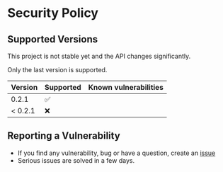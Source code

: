# Security Policy

## Supported Versions

This project is not stable yet and the API changes significantly.

Only the last version is supported.

| Version | Supported          | Known vulnerabilities |
| ------- | ------------------ | --------------------- |
| 0.2.1   | :white_check_mark: |                       |
| < 0.2.1 | :x:                |                       |

## Reporting a Vulnerability

* If you find any vulnerability, bug or have a question, create an [issue](https://github.com/mjfryc/mjaron-etudes-java/issues)
* Serious issues are solved in a few days.
